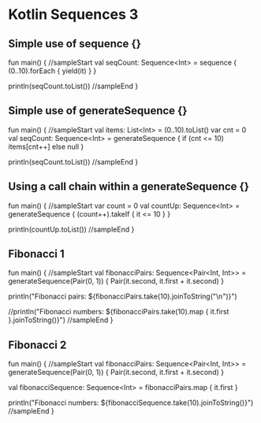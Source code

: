 # Kotlin Sequences 3

## Simple use of sequence {}

<div class="kotlin-code">
fun main() {
//sampleStart
  val seqCount: Sequence&lt;Int> =
    sequence {
      (0..10).forEach { yield(it) }
    }
  
  println(seqCount.toList())
//sampleEnd
}
</div>


## Simple use of generateSequence {}

<div class="kotlin-code">
fun main() {
//sampleStart
  val items: List&lt;Int> = (0..10).toList()
  var cnt = 0
  val seqCount: Sequence&lt;Int> =
    generateSequence {
      if (cnt <= 10) items[cnt++] else null
    }

  println(seqCount.toList())
//sampleEnd
}
</div>


## Using a call chain within a generateSequence {} 

<div class="kotlin-code">
fun main() {
//sampleStart
  var count = 0
  val countUp: Sequence&lt;Int> =
    generateSequence {
      (count++).takeIf { it <= 10 }
    }
    
  println(countUp.toList())
//sampleEnd
}
</div>


## Fibonacci 1

<div class="kotlin-code">
fun main() {
//sampleStart
  val fibonacciPairs: Sequence&lt;Pair&lt;Int, Int>> =
    generateSequence(Pair(0, 1)) {
      Pair(it.second, it.first + it.second)
    }

  println("Fibonacci pairs: ${fibonacciPairs.take(10).joinToString("\n")}")
  
  //println("Fibonacci numbers: ${fibonacciPairs.take(10).map { it.first }.joinToString()}")
//sampleEnd
}
</div>

## Fibonacci 2

<div class="kotlin-code">
fun main() {
//sampleStart
  val fibonacciPairs: Sequence&lt;Pair&lt;Int, Int>> =
    generateSequence(Pair(0, 1)) {
      Pair(it.second, it.first + it.second)
    }

  val fibonacciSequence: Sequence&lt;Int> = fibonacciPairs.map { it.first }

  println("Fibonacci numbers: ${fibonacciSequence.take(10).joinToString()}")
//sampleEnd
}
</div>


